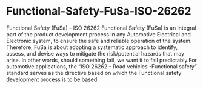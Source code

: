 # Functional-Safety-FuSa-ISO-26262
Functional Safety (FuSa) – ISO 26262
Functional Safety (FuSa) is an integral part of the product development process in any Automotive Electrical and Electronic system, to ensure the safe and reliable operation of the system. Therefore, FuSa is about adopting a systematic approach to identify, assess, and devise ways to mitigate the risk/potential hazards that may arise. In other words, should something fail, we want it to fail predictably.For automotive applications, the “ISO 26262 - Road vehicles -Functional safety” standard serves as the directive based on which the Functional safety development process is to be based.
